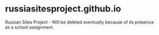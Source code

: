 # russiasitesproject.github.io
Russian Sites Project - Will be deleted eventually because of its presence as a school assignment.
